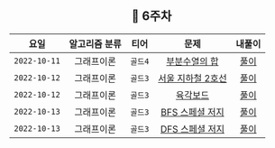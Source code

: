 <div align="center">

## 📅 6주차

|      요일      | 알고리즘 분류 |  티어   |                        문제                        | 내풀이 |
|:------------:|:-------:|:-----:|:------------------------------------------------:| :---:|
| `2022-10-11` |  그래프이론  | `골드4` | [부분수열의 합](https://www.acmicpc.net/problem/16929) | [풀이](https://github.com/jangwon3828/Algorithm_Competition-Study/blob/woojin/6%EC%A3%BC%EC%B0%A8/6%EC%A3%BC%EC%B0%A8%20%EC%9A%B0%EC%A7%84/Two%20Dots.java) |
| `2022-10-12` |  그래프이론  | `골드3` | [서울 지하철 2호선](https://www.acmicpc.net/problem/16947) | [풀이](https://github.com/jangwon3828/Algorithm_Competition-Study/blob/woojin/6%EC%A3%BC%EC%B0%A8/6%EC%A3%BC%EC%B0%A8%20%EC%9A%B0%EC%A7%84/%EC%84%9C%EC%9A%B8%20%EC%A7%80%ED%95%98%EC%B2%A0%202%ED%98%B8%EC%84%A0.java) |
| `2022-10-12` |  그래프이론  | `골드3` | [육각보드](https://www.acmicpc.net/problem/12947) | [풀이](https://github.com/jangwon3828/Algorithm_Competition-Study/blob/woojin/6%EC%A3%BC%EC%B0%A8/6%EC%A3%BC%EC%B0%A8%20%EC%9A%B0%EC%A7%84/%EC%9C%A1%EA%B0%81%EB%B3%B4%EB%93%9C.java) |
| `2022-10-13` |  그래프이론  | `골드3` | [BFS 스페셜 저지](https://www.acmicpc.net/problem/16940) | [풀이](https://github.com/jangwon3828/Algorithm_Competition-Study/blob/woojin/6%EC%A3%BC%EC%B0%A8/6%EC%A3%BC%EC%B0%A8%20%EC%9A%B0%EC%A7%84/BFS%20%EC%8A%A4%ED%8E%98%EC%85%9C%20%EC%A0%80%EC%A7%80.java) |
| `2022-10-13` |  그래프이론  | `골드3` | [DFS 스페셜 저지](https://www.acmicpc.net/problem/16964) | [풀이](https://github.com/jangwon3828/Algorithm_Competition-Study/blob/woojin/6%EC%A3%BC%EC%B0%A8/6%EC%A3%BC%EC%B0%A8%20%EC%9A%B0%EC%A7%84/DFS%20%EC%8A%A4%ED%8E%98%EC%85%9C%20%EC%A0%80%EC%A7%80.java) |
</div>
